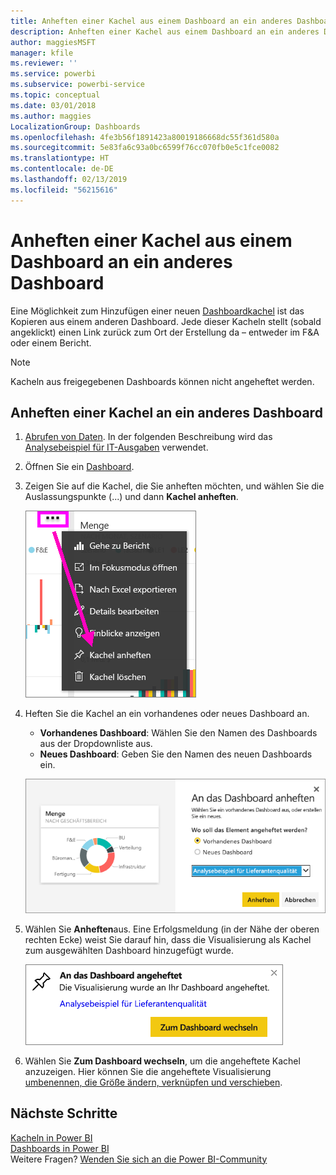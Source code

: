 ```yaml
---
title: Anheften einer Kachel aus einem Dashboard an ein anderes Dashboard
description: Anheften einer Kachel aus einem Dashboard an ein anderes Dashboard
author: maggiesMSFT
manager: kfile
ms.reviewer: ''
ms.service: powerbi
ms.subservice: powerbi-service
ms.topic: conceptual
ms.date: 03/01/2018
ms.author: maggies
LocalizationGroup: Dashboards
ms.openlocfilehash: 4fe3b56f1891423a80019186668dc55f361d580a
ms.sourcegitcommit: 5e83fa6c93a0bc6599f76cc070fb0e5c1fce0082
ms.translationtype: HT
ms.contentlocale: de-DE
ms.lasthandoff: 02/13/2019
ms.locfileid: "56215616"
---
```

# <a name="pin-a-tile-from-one-dashboard-to-another-dashboard"></a>Anheften einer Kachel aus einem Dashboard an ein anderes Dashboard
Eine Möglichkeit zum Hinzufügen einer neuen [Dashboardkachel](consumer/end-user-tiles.md) ist das Kopieren aus einem anderen Dashboard. Jede dieser Kacheln stellt (sobald angeklickt) einen Link zurück zum Ort der Erstellung da – entweder im F&A oder einem Bericht. 

> [!NOTE]
> Kacheln aus freigegebenen Dashboards können nicht angeheftet werden.

## <a name="pin-a-tile-to-another-dashboard"></a>Anheften einer Kachel an ein anderes Dashboard
1. [Abrufen von Daten](service-get-data.md). In der folgenden Beschreibung wird das [Analysebeispiel für IT-Ausgaben](sample-it-spend.md) verwendet.
2. Öffnen Sie ein [Dashboard](consumer/end-user-dashboards.md).
3. Zeigen Sie auf die Kachel, die Sie anheften möchten, und wählen Sie die Auslassungspunkte (...) und dann **Kachel anheften**.  
   
   ![Das Menü mit Auslassungspunkten (...)](media/service-pin-tile-to-another-dashboard/power-bi-pin-another-dash.png)
4. Heften Sie die Kachel an ein vorhandenes oder neues Dashboard an. 
   
   * **Vorhandenes Dashboard**: Wählen Sie den Namen des Dashboards aus der Dropdownliste aus.
   * **Neues Dashboard**: Geben Sie den Namen des neuen Dashboards ein.
   
   ![Dialogfeld „An das Dashboard anheften“](media/service-pin-tile-to-another-dashboard/pbi_pintoanotherdash.png)
5. Wählen Sie **Anheften**aus.
   Eine Erfolgsmeldung (in der Nähe der oberen rechten Ecke) weist Sie darauf hin, dass die Visualisierung als Kachel zum ausgewählten Dashboard hinzugefügt wurde.
   
   ![Fenster „An das Dashboard angeheftet“](media/service-pin-tile-to-another-dashboard/power-bi-pin-success.png)
6. Wählen Sie **Zum Dashboard wechseln**, um die angeheftete Kachel anzuzeigen. Hier können Sie die angeheftete Visualisierung [umbenennen, die Größe ändern, verknüpfen und verschieben](service-dashboard-edit-tile.md).

## <a name="next-steps"></a>Nächste Schritte
[Kacheln in Power BI](consumer/end-user-tiles.md)  
[Dashboards in Power BI](consumer/end-user-dashboards.md)  
Weitere Fragen? [Wenden Sie sich an die Power BI-Community](http://community.powerbi.com/)

